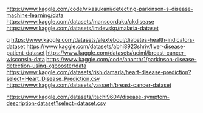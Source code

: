 <https://www.kaggle.com/code/vikasukani/detecting-parkinson-s-disease-machine-learning/data>
<https://www.kaggle.com/datasets/mansoordaku/ckdisease>
<https://www.kaggle.com/datasets/imdevskp/malaria-dataset>


g
<Me>
https://www.kaggle.com/datasets/alexteboul/diabetes-health-indicators-dataset
https://www.kaggle.com/datasets/abhi8923shriv/liver-disease-patient-dataset
https://www.kaggle.com/datasets/uciml/breast-cancer-wisconsin-data
https://www.kaggle.com/code/ananthr1/parkinson-disease-detection-using-xgbooster/data
https://www.kaggle.com/datasets/rishidamarla/heart-disease-prediction?select=Heart_Disease_Prediction.csv
https://www.kaggle.com/datasets/yasserh/breast-cancer-dataset


<https://www.kaggle.com/datasets/itachi9604/disease-symptom-description-dataset?select=dataset.csv>